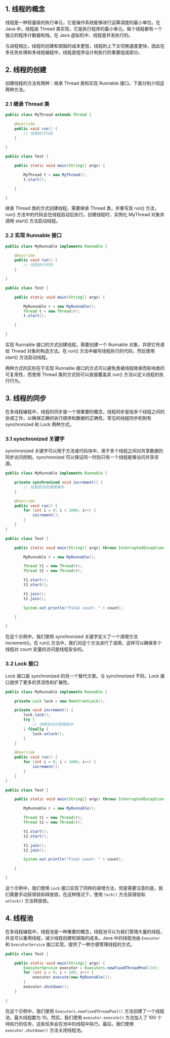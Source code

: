 ## 1. 线程的概念

线程是一种轻量级的执行单元，它是操作系统能够进行运算调度的最小单位。在 Java 中，线程由 Thread 类实现，它是执行程序的最小单元。每个线程都有一个独立的程序计数器和栈。在 Java 虚拟机中，线程是并发执行的。

与进程相比，线程的创建和销毁的成本更低，线程的上下文切换速度更快，因此在多任务处理和多线程编程中，线程是程序设计和执行的重要组成部分。

## 2. 线程的创建

创建线程的方法有两种：继承 Thread 类和实现 Runnable 接口。下面分别介绍这两种方法。

### 2.1 继承 Thread 类

```java
public class MyThread extends Thread {

    @Override
    public void run() {
        // 线程执行代码
    }

}

public class Test {

    public static void main(String[] args) {

        MyThread t = new MyThread();
        t.start();

    }

}
```

继承 Thread 类的方式创建线程，需要继承 Thread 类，并重写其 run() 方法，run() 方法中的代码会在线程启动后执行。创建线程时，实例化 MyThread 对象并调用 start() 方法启动线程。

### 2.2 实现 Runnable 接口

```java
public class MyRunnable implements Runnable {

    @Override
    public void run() {
        // 线程执行代码
    }

}

public class Test {

    public static void main(String[] args) {

        MyRunnable r = new MyRunnable();
        Thread t = new Thread(r);
        t.start();

    }

}
```

实现 Runnable 接口的方式创建线程，需要创建一个 Runnable 对象，并把它传递给 Thread 对象的构造方法。在 run() 方法中编写线程执行的代码，然后使用 start() 方法启动线程。

两种方式的区别在于实现 Runnable 接口的方式可以避免类被线程继承而影响类的可复用性，而使用 Thread 类的方式则可以直接覆盖其 run() 方法以定义线程的执行行为。

## 3. 线程的同步

在多线程编程中，线程的同步是一个很重要的概念，线程同步是指多个线程之间的协调工作，以确保正确的执行顺序和数据的正确性。常见的线程同步机制有 synchronized 和 Lock 两种方式。

### 3.1 synchronized 关键字

synchronized 关键字可以用于方法或代码块中，用于多个线程之间对共享数据的同步访问控制。synchronized 可以保证同一时刻只有一个线程能够访问共享资源。

```java
public class MyRunnable implements Runnable {

    private synchronized void increment() {
        // 线程安全的递增操作
    }

    @Override
    public void run() {
        for (int i = 0; i < 1000; i++) {
            increment();
        }
    }
}

public class Test {

    public static void main(String[] args) throws InterruptedException {

        MyRunnable r = new MyRunnable();

        Thread t1 = new Thread(r);
        Thread t2 = new Thread(r);

        t1.start();
        t2.start();

        t1.join();
        t2.join();

        System.out.println("Final count: " + count);

    }

}
```

在这个示例中，我们使用 synchronized 关键字定义了一个递增方法 increment()。在 run() 方法中，我们对这个方法进行了调用，这样可以确保多个线程对 count 变量的访问是线程安全的。

### 3.2 Lock 接口

Lock 接口是 synchronized 的另一个替代方案。与 synchronized 不同，Lock 接口提供了更多的灵活性和扩展性。

```java
public class MyRunnable implements Runnable {

    private Lock lock = new ReentrantLock();

    private void increment() {
        lock.lock();
        try {
            // 线程安全的递增操作
        } finally {
            lock.unlock();
        }
    }

    @Override
    public void run() {
        for (int i = 0; i < 1000; i++) {
            increment();
        }
    }
}

public class Test {

    public static void main(String[] args) throws InterruptedException {

        MyRunnable r = new MyRunnable();

        Thread t1 = new Thread(r);
        Thread t2 = new Thread(r);

        t1.start();
        t2.start();

        t1.join();
        t2.join();

        System.out.println("Final count: " + count);

    }

}
```

这个示例中，我们使用 `Lock` 接口实现了同样的递增方法，但是需要注意的是，我们需要手动获得锁和释放锁，在这种情况下，使用 `lock()` 方法获得锁和 `unlock()` 方法释放锁。

## 4. 线程池

在多线程编程中，线程池是一种重要的概念，线程池可以为我们管理大量的线程，并且可以重用线程，减少线程创建和销毁的成本。Java 中的线程池由 `Executor` 和 `ExecutorService` 接口实现，提供了一种方便管理线程的方式。

```java
public class Test {

    public static void main(String[] args) {
        ExecutorService executor = Executors.newFixedThreadPool(10);
        for (int i = 0; i < 100; i++) {
            executor.execute(new MyRunnable());
        }
        executor.shutdown();
    }

}
```

在这个示例中，我们使用 `Executors.newFixedThreadPool()` 方法创建了一个线程池，最大线程数为 10。然后，我们使用 `executor.execute()` 方法加入了 100 个待执行的任务，这些任务会在池中的线程中执行。最后，我们使用 `executor.shutdown()` 方法关闭线程池。